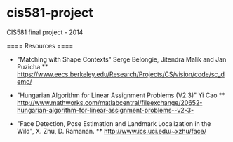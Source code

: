cis581-project
==============

CIS581 final project - 2014

==== Resources ====

* "Matching with Shape Contexts" Serge Belongie, Jitendra Malik and Jan Puzicha
** https://www.eecs.berkeley.edu/Research/Projects/CS/vision/code/sc_demo/

* "Hungarian Algorithm for Linear Assignment Problems (V2.3)" Yi Cao
** http://www.mathworks.com/matlabcentral/fileexchange/20652-hungarian-algorithm-for-linear-assignment-problems--v2-3-

* "Face Detection, Pose Estimation and Landmark Localization in the Wild", X. Zhu, D. Ramanan.
** http://www.ics.uci.edu/~xzhu/face/